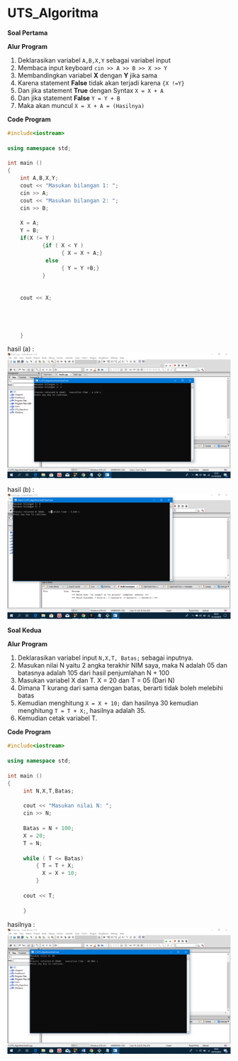 # UTS_Algoritma


**Soal Pertama**

**Alur Program**
1. Deklarasikan variabel `A,B,X,Y` sebagai variabel input
2. Membaca input keyboard `cin >> A >> B >> X >> Y`
3. Membandingkan variabel **X** dengan **Y** jika sama
4. Karena statement **False** tidak akan terjadi karena `{X !=Y}`
5. Dan jika statement **True** dengan Syntax `X = X + A`
6. Dan jika statement **False** `Y = Y + B`
7. Maka akan muncul `X = X + A = (Hasilnya)`

**Code Program**
```c++
#include<iostream>

using namespace std;

int main ()
{
    int A,B,X,Y;
    cout << "Masukan bilangan 1: ";
    cin >> A;
    cout << "Masukan bilangan 2: ";
    cin >> B;

    X = A;
    Y = B;
    if(X != Y )
           {if ( X < Y )
                 { X = X + A;}
            else
                 { Y = Y +B;}
           }


    cout << X;




    }

```

hasil (a) :
![ing](https://raw.githubusercontent.com/Inkamanik/UTS_Algoritma/master/Hasil(a).png)

hasil (b) :
![ing](https://raw.githubusercontent.com/Inkamanik/UTS_Algoritma/master/Soal%201/Hasil(b).png)

**Soal Kedua**

**Alur Program**
1. Deklarasikan variabel input `N,X,T, Batas;` sebagai inputnya.
2. Masukan nilai N yaitu 2 angka terakhir NIM saya, maka N adalah 05 dan batasnya adalah 105 dari hasil penjumlahan N + 100
3. Masukan variabel X dan T. X = 20 dan T = 05 (Dari N)
4. Dimana T kurang dari sama dengan batas, berarti tidak boleh melebihi batas
5. Kemudian menghitung `X = X + 10;` dan hasilnya 30 kemudian menghitung `T = T + X;`, hasilnya adalah 35.
6. Kemudian cetak variabel T.

**Code Program**
```c++
#include<iostream>

using namespace std;

int main ()
{
     int N,X,T,Batas;

     cout << "Masukan nilai N: ";
     cin >> N;

     Batas = N + 100;
     X = 20;
     T = N;

     while ( T <= Batas)
         { T = T + X;
           X = X + 10;
         }

     cout << T;

     }

```

hasilnya :
![ing](https://raw.githubusercontent.com/Inkamanik/UTS_Algoritma/master/Soal%202/Hasil2.png)
